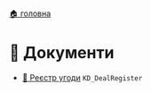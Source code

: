 ﻿[🏠 головна](../README.MD)

# 📕 Документи

- [📕 Реєстр угоди](./KD_DealRegister.md) `KD_DealRegister`